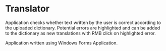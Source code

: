 # Translator

Application checks whether text written by the user is correct according to the uploaded dictionary. Potential errors are highlighted and can be added to the dictionary as new translations with RMB click on highlighted error.

Application written using Windows Forms Application.
